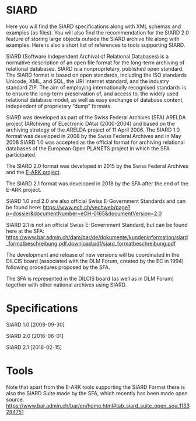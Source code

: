 # SIARD
Here you will find the SIARD specifications along with XML schemas and examples (as files).
You will also find the recommendation for the SIARD 2.0 feature of storing large objects outside the SIARD archive file along with examples.
Here is also a short list of references to tools supporting SIARD.

SIARD (Software Independent Archival of Relational Databases) is a normative description of an open file format for the long-term archiving of relational databases. SIARD is a nonproprietary, published open standard. The SIARD format is based on open standards, including the ISO standards Unicode, XML, and SQL, the URI Internet standard, and the industry standard ZIP. The aim of employing internationally recognised standards is to ensure the long-term preservation of, and access to, the widely used relational database model, as well as easy exchange of database content, independent of proprietary “dump” formats.

SIARD was developed as part of the Swiss Federal Archives (SFA) ARELDA project (ARchiving of ELectronic DAta) (2000-2004) and based on the archiving strategy of the ARELDA project of 11 April 2006.
The SIARD 1.0 format was developed in 2008 by the Swiss Federal Archives and in May 2008 SIARD 1.0 was accepted as the official format for archiving relational databases of the European Open PLANETS project in which the SFA participated.

The SIARD 2.0 format was developed in 2015 by the Swiss Federal Archives and the [E-ARK project](http://www.eark-project.com/). 

The SIARD 2.1 format was developed in 2018 by the SFA after the end of the E-ARK project.

SIARD 1.0 and 2.0 are also official Swiss E-Government Standards and can be found here:
https://www.ech.ch/vechweb/page?p=dossier&documentNumber=eCH-0165&documentVersion=2.0

SIARD 2.1 is not an official Swiss E-Government Standard, but can be found here at the SFA:
https://www.bar.admin.ch/dam/bar/de/dokumente/kundeninformation/siard_formatbeschreibung.pdf.download.pdf/siard_formatbeschreibung.pdf  

The development and release of new versions will be coordinated in the DILCIS board (associated with the DLM Forum, created by the EC in 1994) following procedures proposed by the SFA.

The SFA is represented in the DILCIS board (as well as in DLM Forum) together with other national archives using SIARD.

# Specifications

SIARD 1.0 [2008-09-30] 

SIARD 2.0 [2016-06-01]

SIARD 2.1 [2018-02-15]


# Tools
Note that apart from the E-ARK tools supporting the SIARD Format there is also the SIARD Suite made by the SFA, which recently has been made open source.
https://www.bar.admin.ch/bar/en/home.html#tab_siard_suite_open_sou_1133284751
